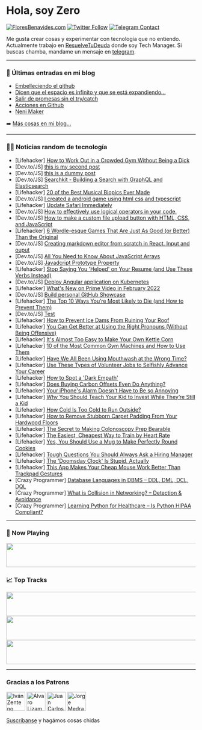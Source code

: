 # Hola, soy Zero

[![FloresBenavides.com](https://img.shields.io/website?down_message=oops&label=MiBlog&style=for-the-badge&up_message=online&url=https%3A%2F%2Ffloresbenavides.com)](https://floresbenavides.com) [![Twitter Follow](https://img.shields.io/twitter/follow/ZeroDragon?color=%231DA1F2&label=Follow&logo=twitter&logoColor=ffffff&style=for-the-badge)](https://twitter.com/zerodragon) [![Telegram Contact](https://img.shields.io/badge/escr%C3%ADbeme-ZeroDragon-%2326A5E4?style=for-the-badge&logo=telegram)](https://t.me/zerodragon)

Me gusta crear cosas y experimentar con tecnología que no entiendo.
Actualmente trabajo en [ResuelveTuDeuda](http://github.com/resuelve) donde soy Tech Manager.
Si buscas chamba, mandame un mensaje en [telegram](https://t.me/zerodragon).

---

### 📕 Últimas entradas en mi blog
<!-- BLOG-POST-LIST:START -->
- [Embelleciendo el github](https://floresbenavides.com/embelleciendo-el-github/)
- [Dicen que el espacio es infinito y que se está expandiendo…](https://floresbenavides.com/dicen-que-el-espacio-es-infinito-y-que-se-esta-expandiendo/)
- [Salir de promesas sin el try/catch](https://floresbenavides.com/salir-de-promesas-sin-el-try-catch/)
- [Acciones en Github](https://floresbenavides.com/acciones-en-github/)
- [Neni Maker](https://floresbenavides.com/neni-maker/)
<!-- BLOG-POST-LIST:END -->

➡️ [Más cosas en mi blog...](https://floresbenavides.com)

---

### 👨‍💻 Noticias random de tecnología
<!-- TECH-POSTS:START -->
- [Lifehacker] [How to Work Out in a Crowded Gym Without Being a Dick](https://lifehacker.com/how-to-work-out-in-a-crowded-gym-without-being-a-dick-1848425913)
- [Dev.to/JS] [this is my second post](https://dev.to/husnainsultan31/this-is-my-second-post-4k84)
- [Dev.to/JS] [this is a dummy post](https://dev.to/husnainsultan31/this-is-a-dummy-post-bga)
- [Dev.to/JS] [Searchkit - Building a Search with GraphQL and Elasticsearch](https://dev.to/joemcelroy/searchkit-building-a-search-with-graphql-and-elasticsearch-19mc)
- [Lifehacker] [20 of the Best Musical Biopics Ever Made](https://lifehacker.com/20-of-the-best-musical-biopics-ever-made-1848420823)
- [Dev.to/JS] [I created a android game using html css and typescript](https://dev.to/antongustafsson/i-created-a-android-game-using-html-css-and-typescript-228a)
- [Lifehacker] [Update Safari Immediately](https://lifehacker.com/update-safari-immediately-1848426551)
- [Dev.to/JS] [How to effectively use logical operators in your code.](https://dev.to/efkumah/how-to-effectively-use-logical-operators-in-your-code-dik)
- [Dev.to/JS] [How to make a custom file upload button with HTML, CSS, and JavaScript](https://dev.to/iayeshasahar/how-to-make-a-custom-file-upload-button-with-html-css-and-javascript-44ji)
- [Lifehacker] [6 Wordle-esque Games That Are Just As Good &lpar;or Better&rpar; Than the Original](https://lifehacker.com/6-wordle-esque-games-that-are-just-as-good-or-better-1848426197)
- [Dev.to/JS] [Creating markdown editor from scratch in React. Input and ouput](https://dev.to/theplebdev/creating-markdown-editor-from-scratch-in-react-input-and-ouput-1ln9)
- [Dev.to/JS] [All You Need to Know About JavaScript Arrays](https://dev.to/farhannahid/all-you-need-to-know-about-javascript-arrays-285l)
- [Dev.to/JS] [Javadcript Prototype Property](https://dev.to/mahin678/javadcript-prototype-property-3i3l)
- [Lifehacker] [Stop Saying You &#39;Helped&#39; on Your Resume &lpar;and Use These Verbs Instead&rpar;](https://lifehacker.com/stop-saying-you-helped-on-your-resume-and-use-these-ve-1848425106)
- [Dev.to/JS] [Deploy Angular application on Kubernetes](https://dev.to/saiprasad2595/deploy-angular-application-on-kubernetes-3n2f)
- [Lifehacker] [What&#39;s New on Prime Video in February 2022](https://lifehacker.com/whats-new-on-prime-video-in-february-2022-1848425501)
- [Dev.to/JS] [Build personal GitHub Showcase](https://dev.to/ganeshpatil386386/build-personal-github-showcase-47b2)
- [Lifehacker] [The Top 10 Ways You’re Most Likely to Die &lpar;and How to Prevent Them&rpar;](https://lifehacker.com/the-top-10-ways-you-re-most-likely-to-die-and-how-to-p-1848421615)
- [Dev.to/JS] [Test](https://dev.to/basskibo/test-5cj9)
- [Lifehacker] [How to Prevent Ice Dams From Ruining Your Roof](https://lifehacker.com/how-to-prevent-ice-dams-from-ruining-your-roof-1848423205)
- [Lifehacker] [You Can Get Better at Using the Right Pronouns &lpar;Without Being Offensive&rpar;](https://lifehacker.com/you-can-get-better-at-using-the-right-pronouns-without-1848421018)
- [Lifehacker] [It&#39;s Almost Too Easy to Make Your Own Kettle Corn](https://lifehacker.com/its-almost-too-easy-to-make-your-own-kettle-corn-1848421247)
- [Lifehacker] [10 of the Most Common Gym Machines and How to Use Them](https://lifehacker.com/10-of-the-most-common-gym-machines-and-how-to-use-them-1848417507)
- [Lifehacker] [Have We All Been Using Mouthwash at the Wrong Time?](https://lifehacker.com/have-we-all-been-using-mouthwash-at-the-wrong-time-1848418920)
- [Lifehacker] [Use These Types of Volunteer Jobs to Selfishly Advance Your Career](https://lifehacker.com/use-these-types-of-volunteer-jobs-to-selfishly-advance-1848418702)
- [Lifehacker] [How to Spot a &#39;Dark Empath&#39;](https://lifehacker.com/how-to-spot-a-dark-empath-1848378629)
- [Lifehacker] [Does Buying Carbon Offsets Even Do Anything?](https://lifehacker.com/does-buying-carbon-offets-even-do-anything-1848418530)
- [Lifehacker] [Your iPhone&#39;s Alarm Doesn&#39;t Have to Be so Annoying](https://lifehacker.com/your-iphones-alarm-doesnt-have-to-be-so-annoying-1848417806)
- [Lifehacker] [Why You Should Teach Your Kid to Invest While They’re Still a Kid](https://lifehacker.com/why-you-should-teach-your-kid-to-invest-while-they-re-s-1848419512)
- [Lifehacker] [How Cold Is Too Cold to Run Outside?](https://lifehacker.com/how-cold-is-too-cold-to-run-outside-1848412600)
- [Lifehacker] [How to Remove Stubborn Carpet Padding From Your Hardwood Floors](https://lifehacker.com/how-to-remove-stubborn-carpet-padding-from-your-hardwoo-1848415560)
- [Lifehacker] [The Secret to Making Colonoscopy Prep Bearable](https://lifehacker.com/the-secret-to-making-colonoscopy-prep-less-shitty-1848416858)
- [Lifehacker] [The Easiest, Cheapest Way to Train by Heart Rate](https://lifehacker.com/the-easiest-cheapest-way-to-train-by-heart-rate-1848418584)
- [Lifehacker] [Yes, You Should Use a Mug to Make Perfectly Round Cookies](https://lifehacker.com/yes-you-should-use-a-mug-to-make-perfectly-round-cooki-1848417098)
- [Lifehacker] [Tough Questions You Should Always Ask a Hiring Manager](https://lifehacker.com/tough-questions-you-should-always-ask-a-hiring-manager-1848418098)
- [Lifehacker] [The &#39;Doomsday Clock&#39; Is Stupid, Actually](https://lifehacker.com/the-doomsday-clock-is-stupid-actually-1848414345)
- [Lifehacker] [This App Makes Your Cheap Mouse Work Better Than Trackpad Gestures](https://lifehacker.com/this-app-makes-your-cheap-mouse-work-better-than-trackp-1848416099)
- [Crazy Programmer] [Database Languages in DBMS – DDL, DML, DCL, DQL](https://www.thecrazyprogrammer.com/2022/01/database-languages.html)
- [Crazy Programmer] [What is Collision in Networking? – Detection &amp; Avoidance](https://www.thecrazyprogrammer.com/2022/01/collision-in-networking.html)
- [Crazy Programmer] [Learning Python for Healthcare – Is Python HIPAA Compliant?](https://www.thecrazyprogrammer.com/2022/01/learning-python-for-healthcare.html)<!-- TECH-POSTS:END -->

---

### 🎵 Now Playing
<a href="https://spotify-now-playing-dun.vercel.app/now-playing?open"><img src="https://spotify-now-playing-dun.vercel.app/now-playing" width="540" height="64"></a>

### 📈 Top Tracks
<a href="https://spotify-now-playing-dun.vercel.app/top-tracks?i=1&open"><img src="https://spotify-now-playing-dun.vercel.app/top-tracks?i=1" width="540" height="64"></a>
<a href="https://spotify-now-playing-dun.vercel.app/top-tracks?i=2&open"><img src="https://spotify-now-playing-dun.vercel.app/top-tracks?i=2" width="540" height="64"></a>
<a href="https://spotify-now-playing-dun.vercel.app/top-tracks?i=3&open"><img src="https://spotify-now-playing-dun.vercel.app/top-tracks?i=3" width="540" height="64"></a>

---

### Gracias a los Patrons
[<img src="https://avatars.githubusercontent.com/u/243380?v=4" alt="Iván Zenteno" width="50px">](https://github.com/k001) [<img src="https://avatars.githubusercontent.com/u/19955639?v=4" alt="Álvaro Lizama" width="50px">](https://github.com/alvarolizama) [<img src="https://avatars.githubusercontent.com/u/2718753?v=4" alt="Juan Carlos Ruiz" width="50px">](https://github.com/JuanCrg90) [<img src="https://avatars.githubusercontent.com/u/37025?v=4" alt="Jorge Medrano" width="50px">](https://github.com/h1pp1e) 

[Suscríbanse](https://www.patreon.com/zerodragon) y hagámos cosas chidas
